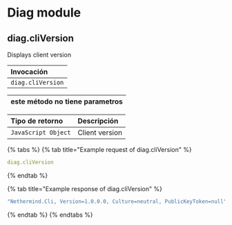 # Diag module

## diag.cliVersion

Displays client version

| Invocación |
| :--- |
| `diag.cliVersion` |

| este método no tiene parametros  |
| :--- |


| Tipo de retorno | Descripción |
| :--- | :--- |
| `JavaScript Object` | Client version |

{% tabs %}
{% tab title="Example request of diag.cliVersion" %}
```yaml
diag.cliVersion
```
{% endtab %}

{% tab title="Example response of diag.cliVersion" %}
```yaml
"Nethermind.Cli, Version=1.0.0.0, Culture=neutral, PublicKeyToken=null"
```
{% endtab %}
{% endtabs %}

